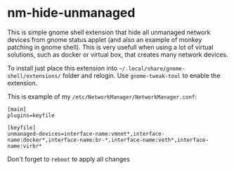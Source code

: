 # nm-hide-unmanaged

This is simple gnome shell extension that hide all unmanaged network devices from gnome status applet (and also an example of monkey patching in gnome shell).
This is very usefull when using a lot of virtual solutions, such as docker or virtual box, that creates many network devices.

To install just place this extension into `~/.local/share/gnome-shell/extensions/` folder and relogin. 
Use `gnome-tweak-tool` to enable the extension.

This is example of my `/etc/NetworkManager/NetworkManager.conf`:
```
[main]
plugins=keyfile

[keyfile]
unmanaged-devices=interface-name:vmnet*,interface-name:docker*,interface-name:br-*,interface-name:veth*,interface-name:virbr*

```

Don't forget to `reboot` to apply all changes
